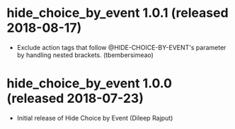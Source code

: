 # hide_choice_by_event 1.0.1 (released 2018-08-17)
- Exclude action tags that follow @HIDE-CHOICE-BY-EVENT's parameter by handling nested brackets. (tbembersimeao)

# hide_choice_by_event 1.0.0 (released 2018-07-23)
- Initial release of Hide Choice by Event (Dileep Rajput)
